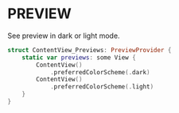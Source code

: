 # PREVIEW

See preview in dark or light mode.

```swift
struct ContentView_Previews: PreviewProvider {
    static var previews: some View {
        ContentView()
            .preferredColorScheme(.dark)
        ContentView()
            .preferredColorScheme(.light)
    }
}
```
